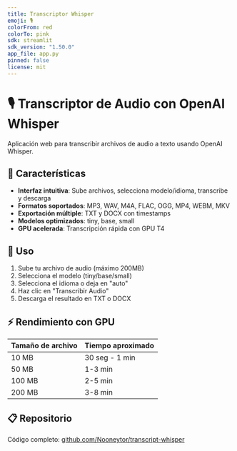 ```yaml
---
title: Transcriptor Whisper
emoji: 🎙️
colorFrom: red
colorTo: pink
sdk: streamlit
sdk_version: "1.50.0"
app_file: app.py
pinned: false
license: mit
---
```


# 🎙️ Transcriptor de Audio con OpenAI Whisper

Aplicación web para transcribir archivos de audio a texto usando OpenAI Whisper.

## 🚀 Características

- **Interfaz intuitiva**: Sube archivos, selecciona modelo/idioma, transcribe y descarga
- **Formatos soportados**: MP3, WAV, M4A, FLAC, OGG, MP4, WEBM, MKV
- **Exportación múltiple**: TXT y DOCX con timestamps
- **Modelos optimizados**: tiny, base, small
- **GPU acelerada**: Transcripción rápida con GPU T4

## 🎯 Uso

1. Sube tu archivo de audio (máximo 200MB)
2. Selecciona el modelo (tiny/base/small)
3. Selecciona el idioma o deja en "auto"
4. Haz clic en "Transcribir Audio"
5. Descarga el resultado en TXT o DOCX

## ⚡ Rendimiento con GPU

| Tamaño de archivo | Tiempo aproximado |
|-------------------|-------------------|
| 10 MB | 30 seg - 1 min |
| 50 MB | 1-3 min |
| 100 MB | 2-5 min |
| 200 MB | 3-8 min |

## 📋 Repositorio

Código completo: [github.com/Nooneytor/transcript-whisper](https://github.com/Nooneytor/transcript-whisper)

